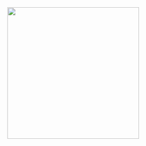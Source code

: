 <img src="https://github.com/user-attachments/assets/ac2bd185-909c-4f44-8572-20249f5c5203" width=300/>
